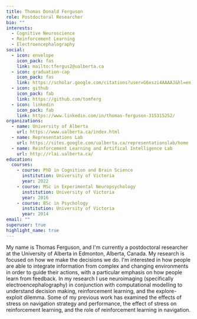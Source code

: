 ```yaml
---
title: Thomas Donald Ferguson
role: Postdoctoral Researcher
bio: ""
interests:
  - Cognitive Neuroscience
  - Reinforcement Learning
  - Electroencephalography
social:
  - icon: envelope
    icon_pack: fas
    link: mailto:tfergus2@ualberta.ca
  - icon: graduation-cap
    icon_pack: fas
    link: https://scholar.google.com/citations?user=G6xszi4AAAAJ&hl=en
  - icon: github
    icon_pack: fab
    link: https://github.com/tomferg
  - icon: linkedin
    icon_pack: fab
    link: https://www.linkedin.com/in/thomas-ferguson-315315252/
organizations:
  - name: University of Alberta
    url: https://www.ualberta.ca/index.html
  - name: Representations Lab
    url: https://sites.google.com/ualberta.ca/representationslab/home
  - name: Reinforcement Learning and Artifical Intelligence Lab
    url: http://rlai.ualberta.ca/
education:
  courses:
    - course: PhD in Cognition and Brain Science
      institution: University of Victoria
      year: 2022
    - course: MSc in Experimental Neuropsychology
      institution: University of Victoria
      year: 2016
    - course: BSc in Psychology
      institution: University of Victoria
      year: 2014
email: ""
superuser: true
highlight_name: true
---
```


My name is Thomas Ferguson, and I'm currently a postdoctoral researcher at the University of Alberta in Edmonton, Alberta, Canada. My research is focused on how we make the decisions we do. I'm interested in how people are able to integrate information from complex and changing environments in order to guide their actions, with a particular emphasis on how people learn from feedback. In my research I use neuroimaging (specifically electroencephalography) in conjunction with computational modelling to understand decision making, reinforcement learning, and the explore-exploit dilemma. Some of my previous work has examined the effects of stress on navigation strategy and performance, the effect of stress on reinforcement learning, and the role of reinforcement learning in navigation.
